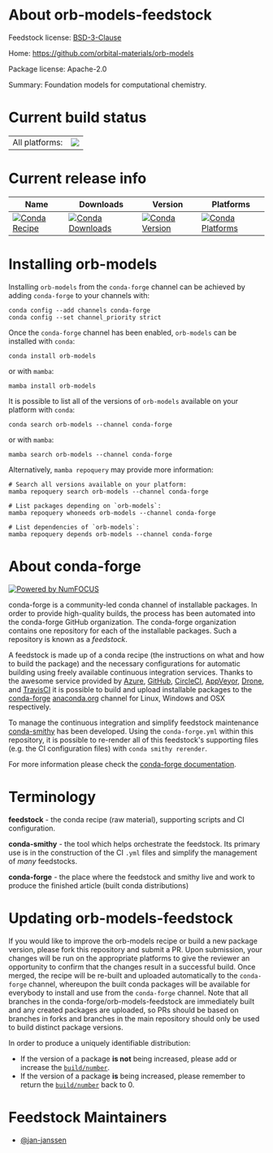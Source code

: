 About orb-models-feedstock
==========================

Feedstock license: [BSD-3-Clause](https://github.com/conda-forge/orb-models-feedstock/blob/main/LICENSE.txt)

Home: https://github.com/orbital-materials/orb-models

Package license: Apache-2.0

Summary: Foundation models for computational chemistry.

Current build status
====================


<table><tr><td>All platforms:</td>
    <td>
      <a href="https://dev.azure.com/conda-forge/feedstock-builds/_build/latest?definitionId=24927&branchName=main">
        <img src="https://dev.azure.com/conda-forge/feedstock-builds/_apis/build/status/orb-models-feedstock?branchName=main">
      </a>
    </td>
  </tr>
</table>

Current release info
====================

| Name | Downloads | Version | Platforms |
| --- | --- | --- | --- |
| [![Conda Recipe](https://img.shields.io/badge/recipe-orb--models-green.svg)](https://anaconda.org/conda-forge/orb-models) | [![Conda Downloads](https://img.shields.io/conda/dn/conda-forge/orb-models.svg)](https://anaconda.org/conda-forge/orb-models) | [![Conda Version](https://img.shields.io/conda/vn/conda-forge/orb-models.svg)](https://anaconda.org/conda-forge/orb-models) | [![Conda Platforms](https://img.shields.io/conda/pn/conda-forge/orb-models.svg)](https://anaconda.org/conda-forge/orb-models) |

Installing orb-models
=====================

Installing `orb-models` from the `conda-forge` channel can be achieved by adding `conda-forge` to your channels with:

```
conda config --add channels conda-forge
conda config --set channel_priority strict
```

Once the `conda-forge` channel has been enabled, `orb-models` can be installed with `conda`:

```
conda install orb-models
```

or with `mamba`:

```
mamba install orb-models
```

It is possible to list all of the versions of `orb-models` available on your platform with `conda`:

```
conda search orb-models --channel conda-forge
```

or with `mamba`:

```
mamba search orb-models --channel conda-forge
```

Alternatively, `mamba repoquery` may provide more information:

```
# Search all versions available on your platform:
mamba repoquery search orb-models --channel conda-forge

# List packages depending on `orb-models`:
mamba repoquery whoneeds orb-models --channel conda-forge

# List dependencies of `orb-models`:
mamba repoquery depends orb-models --channel conda-forge
```


About conda-forge
=================

[![Powered by
NumFOCUS](https://img.shields.io/badge/powered%20by-NumFOCUS-orange.svg?style=flat&colorA=E1523D&colorB=007D8A)](https://numfocus.org)

conda-forge is a community-led conda channel of installable packages.
In order to provide high-quality builds, the process has been automated into the
conda-forge GitHub organization. The conda-forge organization contains one repository
for each of the installable packages. Such a repository is known as a *feedstock*.

A feedstock is made up of a conda recipe (the instructions on what and how to build
the package) and the necessary configurations for automatic building using freely
available continuous integration services. Thanks to the awesome service provided by
[Azure](https://azure.microsoft.com/en-us/services/devops/), [GitHub](https://github.com/),
[CircleCI](https://circleci.com/), [AppVeyor](https://www.appveyor.com/),
[Drone](https://cloud.drone.io/welcome), and [TravisCI](https://travis-ci.com/)
it is possible to build and upload installable packages to the
[conda-forge](https://anaconda.org/conda-forge) [anaconda.org](https://anaconda.org/)
channel for Linux, Windows and OSX respectively.

To manage the continuous integration and simplify feedstock maintenance
[conda-smithy](https://github.com/conda-forge/conda-smithy) has been developed.
Using the ``conda-forge.yml`` within this repository, it is possible to re-render all of
this feedstock's supporting files (e.g. the CI configuration files) with ``conda smithy rerender``.

For more information please check the [conda-forge documentation](https://conda-forge.org/docs/).

Terminology
===========

**feedstock** - the conda recipe (raw material), supporting scripts and CI configuration.

**conda-smithy** - the tool which helps orchestrate the feedstock.
                   Its primary use is in the construction of the CI ``.yml`` files
                   and simplify the management of *many* feedstocks.

**conda-forge** - the place where the feedstock and smithy live and work to
                  produce the finished article (built conda distributions)


Updating orb-models-feedstock
=============================

If you would like to improve the orb-models recipe or build a new
package version, please fork this repository and submit a PR. Upon submission,
your changes will be run on the appropriate platforms to give the reviewer an
opportunity to confirm that the changes result in a successful build. Once
merged, the recipe will be re-built and uploaded automatically to the
`conda-forge` channel, whereupon the built conda packages will be available for
everybody to install and use from the `conda-forge` channel.
Note that all branches in the conda-forge/orb-models-feedstock are
immediately built and any created packages are uploaded, so PRs should be based
on branches in forks and branches in the main repository should only be used to
build distinct package versions.

In order to produce a uniquely identifiable distribution:
 * If the version of a package **is not** being increased, please add or increase
   the [``build/number``](https://docs.conda.io/projects/conda-build/en/latest/resources/define-metadata.html#build-number-and-string).
 * If the version of a package **is** being increased, please remember to return
   the [``build/number``](https://docs.conda.io/projects/conda-build/en/latest/resources/define-metadata.html#build-number-and-string)
   back to 0.

Feedstock Maintainers
=====================

* [@jan-janssen](https://github.com/jan-janssen/)

